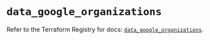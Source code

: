# `data_google_organizations`

Refer to the Terraform Registry for docs: [`data_google_organizations`](https://registry.terraform.io/providers/hashicorp/google-beta/6.44.0/docs/data-sources/google_organizations).
